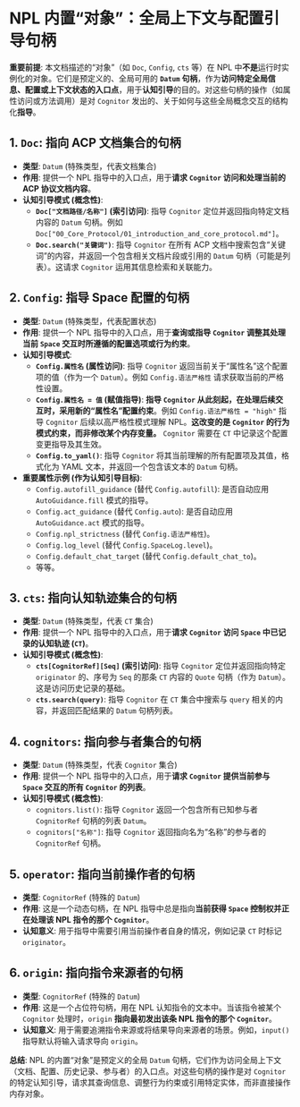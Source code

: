 # NPL 内置“对象”：全局上下文与配置引导句柄

**重要前提**: 本文档描述的“对象”（如 `Doc`, `Config`, `cts` 等）在 NPL 中**不是**运行时实例化的对象。它们是预定义的、全局可用的 **`Datum` 句柄**，作为**访问特定全局信息、配置或上下文状态的入口点**，用于**认知引导**的目的。对这些句柄的操作（如属性访问或方法调用）是对 `Cognitor` 发出的、关于如何与这些全局概念交互的结构化**指导**。

## 1. `Doc`: 指向 ACP 文档集合的句柄

* **类型**: `Datum` (特殊类型，代表文档集合)
* **作用**: 提供一个 NPL 指导中的入口点，用于**请求 `Cognitor` 访问和处理当前的 ACP 协议文档内容**。
* **认知引导模式 (概念性)**:
    * **`Doc["文档路径/名称"]` (索引访问)**: 指导 `Cognitor` 定位并返回指向特定文档内容的 `Datum` 句柄。例如 `Doc["00_Core_Protocol/01_introduction_and_core_protocol.md"]`。
    * **`Doc.search("关键词")`**: 指导 `Cognitor` 在所有 ACP 文档中搜索包含“关键词”的内容，并返回一个包含相关文档片段或引用的 `Datum` 句柄（可能是列表）。这请求 `Cognitor` 运用其信息检索和关联能力。

## 2. `Config`: 指导 Space 配置的句柄

* **类型**: `Datum` (特殊类型，代表配置状态)
* **作用**: 提供一个 NPL 指导中的入口点，用于**查询或指导 `Cognitor` 调整其处理当前 `Space` 交互时所遵循的配置选项或行为约束**。
* **认知引导模式**:
    * **`Config.属性名` (属性访问)**: 指导 `Cognitor` 返回当前关于“属性名”这个配置项的值（作为一个 `Datum`）。例如 `Config.语法严格性` 请求获取当前的严格性设置。
    * **`Config.属性名 = 值` (赋值指导)**: **指导 `Cognitor` 从此刻起，在处理后续交互时，采用新的“属性名”配置约束**。例如 `Config.语法严格性 = "high"` 指导 `Cognitor` 后续以高严格性模式理解 NPL。**这改变的是 `Cognitor` 的行为模式约束，而非修改某个内存变量。** `Cognitor` 需要在 `CT` 中记录这个配置变更指导及其生效。
    * **`Config.to_yaml()`**: 指导 `Cognitor` 将其当前理解的所有配置项及其值，格式化为 YAML 文本，并返回一个包含该文本的 `Datum` 句柄。
* **重要属性示例 (作为认知引导目标)**:
    * `Config.autofill_guidance` (替代 `Config.autofill`): 是否自动应用 `AutoGuidance.fill` 模式的指导。
    * `Config.act_guidance` (替代 `Config.auto`): 是否自动应用 `AutoGuidance.act` 模式的指导。
    * `Config.npl_strictness` (替代 `Config.语法严格性`)。
    * `Config.log_level` (替代 `Config.SpaceLog.level`)。
    * `Config.default_chat_target` (替代 `Config.default_chat_to`)。
    * 等等。

## 3. `cts`: 指向认知轨迹集合的句柄

* **类型**: `Datum` (特殊类型，代表 `CT` 集合)
* **作用**: 提供一个 NPL 指导中的入口点，用于**请求 `Cognitor` 访问 `Space` 中已记录的认知轨迹 (`CT`)**。
* **认知引导模式 (概念性)**:
    * **`cts[CognitorRef][Seq]` (索引访问)**: 指导 `Cognitor` 定位并返回指向特定 `originator` 的、序号为 `Seq` 的那条 `CT` 内容的 `Quote` 句柄（作为 `Datum`）。这是访问历史记录的基础。
    * **`cts.search(query)`**: 指导 `Cognitor` 在 `CT` 集合中搜索与 `query` 相关的内容，并返回匹配结果的 `Datum` 句柄列表。

## 4. `cognitors`: 指向参与者集合的句柄

* **类型**: `Datum` (特殊类型，代表 `Cognitor` 集合)
* **作用**: 提供一个 NPL 指导中的入口点，用于**请求 `Cognitor` 提供当前参与 `Space` 交互的所有 `Cognitor` 的列表**。
* **认知引导模式 (概念性)**:
    * `cognitors.list()`: 指导 `Cognitor` 返回一个包含所有已知参与者 `CognitorRef` 句柄的列表 `Datum`。
    * `cognitors["名称"]`: 指导 `Cognitor` 返回指向名为“名称”的参与者的 `CognitorRef` 句柄。

## 5. `operator`: 指向当前操作者的句柄

* **类型**: `CognitorRef` (特殊的 `Datum`)
* **作用**: 这是一个动态句柄，在 NPL 指导中总是指向**当前获得 `Space` 控制权并正在处理该 NPL 指令的那个 `Cognitor`**。
* **认知意义**: 用于指导中需要引用当前操作者自身的情况，例如记录 `CT` 时标记 `originator`。

## 6. `origin`: 指向指令来源者的句柄

* **类型**: `CognitorRef` (特殊的 `Datum`)
* **作用**: 这是一个占位符句柄，用在 NPL 认知指令的文本中。当该指令被某个 `Cognitor` 处理时，`origin` **指向最初发出该条 NPL 指令的那个 `Cognitor`**。
* **认知意义**: 用于需要追溯指令来源或将结果导向来源者的场景。例如，`input()` 指导默认将输入请求导向 `origin`。

**总结**: NPL 的内置“对象”是预定义的全局 `Datum` 句柄，它们作为访问全局上下文（文档、配置、历史记录、参与者）的入口点。对这些句柄的操作是对 `Cognitor` 的特定认知引导，请求其查询信息、调整行为约束或引用特定实体，而非直接操作内存对象。